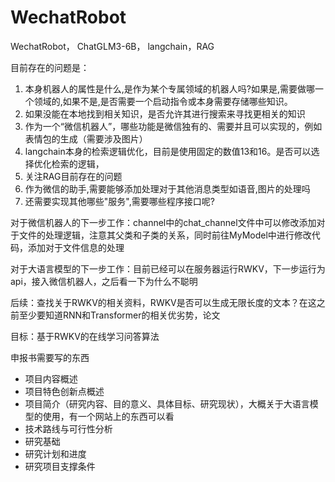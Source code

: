 # WechatRobot

WechatRobot， ChatGLM3-6B， langchain，RAG

目前存在的问题是：

1. 本身机器人的属性是什么,是作为某个专属领域的机器人吗?如果是,需要做哪一个领域的,如果不是,是否需要一个启动指令或本身需要存储哪些知识。
2. 如果没能在本地找到相关知识，是否允许其进行搜索来寻找更相关的知识
3. 作为一个“微信机器人”，哪些功能是微信独有的、需要并且可以实现的，例如表情包的生成（需要涉及图片）
4. langchain本身的检索逻辑优化，目前是使用固定的数值13和16。是否可以选择优化检索的逻辑，
5. 关注RAG目前存在的问题
6. 作为微信的助手,需要能够添加处理对于其他消息类型如语音,图片的处理吗
7. 还需要实现其他哪些"服务",需要哪些程序接口呢?

对于微信机器人的下一步工作：channel中的chat_channel文件中可以修改添加对于文件的处理逻辑，注意其父类和子类的关系，同时前往MyModel中进行修改代码，添加对于文件信息的处理


对于大语言模型的下一步工作：目前已经可以在服务器运行RWKV，下一步运行为api，接入微信机器人，之后看一下为什么不聪明

后续：查找关于RWKV的相关资料，RWKV是否可以生成无限长度的文本？在这之前至少要知道RNN和Transformer的相关优劣势，论文

目标：基于RWKV的在线学习问答算法

申报书需要写的东西

- 项目内容概述
- 项目特色创新点概述
- 项目简介（研究内容、目的意义、具体目标、研究现状），大概关于大语言模型的使用，有一个网站上的东西可以看
- 技术路线与可行性分析
- 研究基础
- 研究计划和进度
- 研究项目支撑条件
